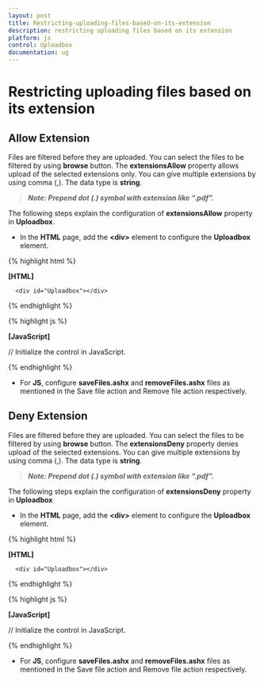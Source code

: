 ```yaml
---
layout: post
title: Restricting-uploading-files-based-on-its-extension
description: restricting uploading files based on its extension
platform: js
control: Uploadbox
documentation: ug
---
```


# Restricting uploading files based on its extension

## Allow Extension

Files are filtered before they are uploaded. You can select the files to be filtered by using **browse** button. The **extensionsAllow** property allows upload of the selected extensions only. You can give multiple extensions by using comma (,).  The data type is **string**.

> _**Note: Prepend dot (.) symbol with extension like “.pdf”.**_



The following steps explain the configuration of **extensionsAllow** property in **Uploadbox**. 

* In the **HTML** page, add the **&lt;div&gt;** element to configure the **Uploadbox** element.

{% highlight html %}

**[HTML]**

      <div id="Uploadbox"></div>

{% endhighlight %}

{% highlight js %}

**[JavaScript]**

  // Initialize the control in JavaScript.
  <script>
  $(function () {
//Declaration.
            $("#Uploadbox").ejUploadbox({
                saveUrl: "saveFiles.ashx",
                removeUrl: "removeFiles.ashx",
                extensionsAllow: ".docx, .pdf"
            }); 	
        });
</script>

{% endhighlight %}

* For **JS**, configure **saveFiles.ashx** and **removeFiles.ashx** files as mentioned in the Save file action and Remove file action respectively. 

## Deny Extension

Files are filtered before they are uploaded. You can select the files to be filtered by using **browse** button. The **extensionsDeny** property denies upload of the selected extensions. You can give multiple extensions by using comma (,).  The data type is **string**.

> _**Note: Prepend dot (.) symbol with extension like “.pdf”.**_

The following steps explain the configuration of **extensionsDeny** property in **Uploadbox**

* In the **HTML** page, add the **&lt;div&gt;** element to configure the **Uploadbox** element.

{% highlight html %}

**[HTML]**

      <div id="Uploadbox"></div>

{% endhighlight %}

{% highlight js %}

**[JavaScript]**

 // Initialize the control in JavaScript.
 <script>
  $(function () {
//Declaration.
            $("#Uploadbox").ejUploadbox({
                saveUrl: "saveFiles.ashx",
                removeUrl: "removeFiles.ashx",
                extensionsDeny: ".docx, .pdf"
            }); 
        });
</script>

{% endhighlight %}

* For **JS**, configure **saveFiles.ashx** and **removeFiles.ashx** files as mentioned in the Save file action and Remove file action respectively. 

